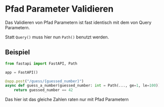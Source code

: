 # Pfad Parameter Validieren

Das Validieren von Pfad Parametern ist fast identisch mit dem von Query Parametern.

Statt `Query()` muss hier nun `Path()` benutzt werden.

## Beispiel
```py
from fastapi import FastAPI, Path

app = FastAPI()

@app.post("/guess/{guessed_number}")
async def guess_a_number(guessed_number: int = Path(..., ge=1, le=100)):
    return guessed_number == 42
```
Das hier ist das gleiche Zahlen raten nur mit Pfad Parametern